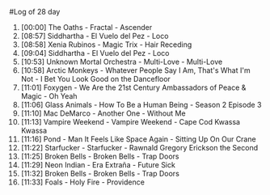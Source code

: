 #Log of 28 day

1. [00:00] The Oaths - Fractal - Ascender
1. [08:57] Siddhartha - El Vuelo del Pez - Loco
1. [08:58] Xenia Rubinos - Magic Trix - Hair Receding
1. [09:04] Siddhartha - El Vuelo del Pez - Loco
1. [10:53] Unknown Mortal Orchestra - Multi-Love - Multi-Love
1. [10:58] Arctic Monkeys - Whatever People Say I Am, That's What I'm Not - I Bet You Look Good on the Dancefloor
1. [11:01] Foxygen - We Are the 21st Century Ambassadors of Peace & Magic - Oh Yeah
1. [11:06] Glass Animals - How To Be a Human Being - Season 2 Episode 3
1. [11:10] Mac DeMarco - Another One - Without Me
1. [11:13] Vampire Weekend - Vampire Weekend - Cape Cod Kwassa Kwassa
1. [11:16] Pond - Man It Feels Like Space Again - Sitting Up On Our Crane
1. [11:22] Starfucker - Starfucker - Rawnald Gregory Erickson the Second
1. [11:25] Broken Bells - Broken Bells - Trap Doors
1. [11:29] Neon Indian - Era Extraña - Future Sick
1. [11:32] Broken Bells - Broken Bells - Trap Doors
1. [11:33] Foals - Holy Fire - Providence
